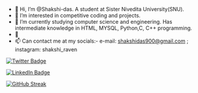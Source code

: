 - 👋 Hi, I’m @Shakshi-das. A student at Sister Nivedita University(SNU).
- 👀 I’m interested in competitive coding and projects.
- 🌱 I’m currently studying computer science and engineering. Has intermediate knowledge in HTML, MYSQL, Python,C, C++ programming.
- 💞
- 📫 Can contact me at my socials:-
   e-mail: shakshidas900@gmail.com ;
   instagram: shakshi_raven

[![Twitter Badge](https://img.shields.io/badge/Twitter-Profile-informational?style=flat&logo=twitter&logoColor=white&color=1CA2F1)](https://twitter.com/i_shakshi_)

[![LinkedIn Badge](https://img.shields.io/badge/LinkedIn-Profile-informational?style=flat&logo=linkedin&logoColor=white&color=0D76A8)](https://www.linkedin.com/in/shakshi-das-03822a220/) 
<!---
Shakshi-das/Shakshi-das is a ✨ special ✨ repository because its `README.md` (this file) appears on your GitHub profile.
You can click the Preview link to take a look at your changes.
--->
[![GitHub Streak](https://streak-stats.demolab.com/?user=Shakshi-das)](https://git.io/streak-stats)
